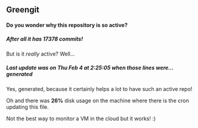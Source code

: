 ## Greengit

#### Do you wonder why this repository is so active?

##### After all it has 17378 commits!

But is it *really* active? Well...

##### Last update was on Thu Feb 4 at 2:25:05 when those lines were... generated

Yes, generated, because it certainly helps a lot to have such an active repo!

Oh and there was **26%** disk usage on the machine
where there is the cron updating this file.

Not the best way to monitor a VM in the cloud but it works! :)
